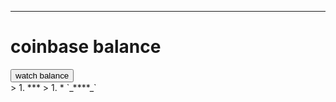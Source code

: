 <!-- TITLE: web3js api reference -->




***
<!doctype>
<html>

<head>
<script type="text/javascript" src="../node_modules/bignumber.js/bignumber.min.js"></script>
<script type="text/javascript" src="../dist/web3-light.js"></script>
<script type="text/javascript">
   
    var Web3 = require('web3');
    var web3 = new Web3();
    web3.setProvider(new web3.providers.HttpProvider());
    function watchBalance() {
        var coinbase = web3.eth.coinbase;
        var originalBalance = web3.eth.getBalance(coinbase).toNumber();
        document.getElementById('coinbase').innerText = 'coinbase: ' + coinbase;
        document.getElementById('original').innerText = ' original balance: ' + originalBalance + '    watching...';
        web3.eth.filter('latest').watch(function() {
            var currentBalance = web3.eth.getBalance(coinbase).toNumber();
            document.getElementById("current").innerText = 'current: ' + currentBalance;
            document.getElementById("diff").innerText = 'diff:    ' + (currentBalance - originalBalance);
        });
    }
</script>
</head>
<body>
    <h1>coinbase balance</h1>
    <button type="button" onClick="watchBalance();">watch balance</button>
    <div></div>
    <div id="coinbase"></div>
    <div id="original"></div>
    <div id="current"></div>
    <div id="diff"></div>
</body>
</html>> 1. 
***
> 1. * `_****_`

